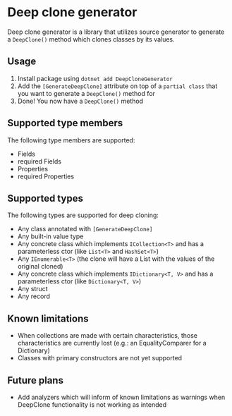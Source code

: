 # Deep clone generator

Deep clone generator is a library that utilizes source generator to generate a `DeepClone()` method which clones classes
by its values.

## Usage

1. Install package using `dotnet add DeepCloneGenerator`
2. Add the `[GenerateDeepClone]` attribute on top of a `partial class` that you want to generate a `DeepClone()` method
   for
3. Done! You now have a `DeepClone()` method

## Supported type members

The following type members are supported:

- Fields
- required Fields
- Properties
- required Properties

## Supported types

The following types are supported for deep cloning:

- Any class annotated with `[GenerateDeepClone]`
- Any built-in value type
- Any concrete class which implements `ICollection<T>` and has a parameterless ctor (like `List<T>` and `HashSet<T>`)
- Any `IEnumerable<T>` (the clone will have a List<T> with the values of the original cloned)
- Any concrete class which implements `IDictionary<T, V>` and has a parameterless ctor (like `Dictionary<T, V>`)
- Any struct
- Any record

## Known limitations

- When collections are made with certain characteristics, those characteristics are currently lost (e.g.: an
  EqualityComparer for a Dictionary)
- Classes with primary constructors are not yet supported

## Future plans

- Add analyzers which will inform of known limitations as warnings when DeepClone functionality is not working as
  intended